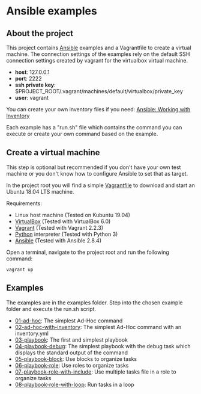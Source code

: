 # Ansible examples

## About the project

This project contains [Ansible](https://www.ansible.com/) examples and a Vagrantfile to create a
virtual machine. The connection settings of the examples rely on the default SSH connection settings created by vagrant
for the virtualbox virtual machine.

- **host**: 127.0.0.1
- **port**: 2222
- **ssh private key**: $PROJECT_ROOT/.vagrant/machines/default/virtualbox/private_key
- **user**: vagrant

You can create your own inventory files if you need: [Ansible: Working with Inventory](https://docs.ansible.com/ansible/latest/user_guide/intro_inventory.html)

Each example has a "run.sh" file which contains the command you can execute or create your own command based on the example.

## Create a virtual machine

This step is optional but recommended if you don't have your own test machine or you don't know how to configure Ansible
to set that as target.
 
In the project root you will find a simple [Vagrantfile](Vagrantfile) to download and start an Ubuntu 18.04 LTS machine.

Requirements:

- Linux host machine (Tested on Kubuntu 19.04)
- [VirtualBox](https://www.virtualbox.org/) (Tested with VirtualBox 6.0)
- [Vagrant](https://www.vagrantup.com) (Tested with Vagrant 2.2.3)
- [Python](https://www.python.org/) interpreter (Tested with Python 3)
- [Ansible](https://www.ansible.com/) (Tested with Ansible 2.8.4)

Open a terminal, navigate to the project root and run the following command:

```shell script
vagrant up
```

## Examples

The examples are in the examples folder. Step into the chosen example folder and execute the run.sh script.

- [01-ad-hoc](examples/01-ad-hoc): The simplest Ad-Hoc command
- [02-ad-hoc-with-inventory](examples/02-ad-hoc-with-inventory): The simplest Ad-Hoc command with an inventory.yml 
- [03-playbook](examples/03-playbook): The first and simplest playbook
- [04-playbook-debug](examples/04-playbook-debug): The simplest playbook with the debug task which displays the standard output of the command
- [05-playbook-block](examples/05-playbook-block): Use blocks to organize tasks
- [06-playbook-role](examples/06-playbook-role): Use roles to organize tasks
- [07-playbook-role-with-include](examples/07-playbook-role-with-include): Use multiple tasks file in a role to organize tasks
- [08-playbook-role-with-loop](examples/08-playbook-role-with-loop): Run tasks in a loop